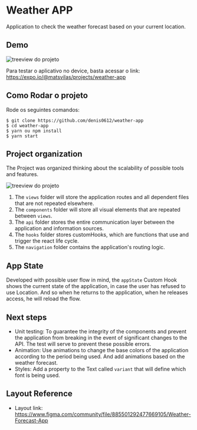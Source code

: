 # Weather APP

Application to check the weather forecast based on your current location.

## Demo

![treeview do projeto](https://github.com//denis0612/weather-app/blob/main/assets/demo.jpg?raw=true)

Para testar o aplicativo no device, basta acessar o link:
https://expo.io/@matsvilas/projects/weather-app

## Como Rodar o projeto

Rode os seguintes comandos:

```
$ git clone https://github.com/denis0612/weather-app
$ cd weather-app
$ yarn ou npm install
$ yarn start
```

## Project organization

The Project was organized thinking about the scalability of possible tools and features.

![treeview do projeto](https://github.com//denis0612/weather-app/blob/main/assets/treeview.png?raw=true)

1. The `views` folder will store the application routes and all dependent files that are not repeated elsewhere.
2. The `components` folder will store all visual elements that are repeated between `views`.
3. The `api` folder stores the entire communication layer between the application and information sources.
4. The `hooks` folder stores customHooks, which are functions that use and trigger the react life cycle.
5. The `navigation` folder contains the application's routing logic.

## App State

Developed with possible user flow in mind, the `appState` Custom Hook shows the current state of the application, in case the user has refused to use Location. And so when he returns to the application, when he releases access, he will reload the flow.

## Next steps

- Unit testing: To guarantee the integrity of the components and prevent the application from breaking in the event of significant changes to the API. The test will serve to prevent these possible errors.
- Animation: Use animations to change the base colors of the application according to the period being used. And add animations based on the weather forecast.
- Styles: Add a property to the Text called `variant` that will define which font is being used.

## Layout Reference

- Layout link: https://www.figma.com/community/file/885501292477669105/Weather-Forecast-App
